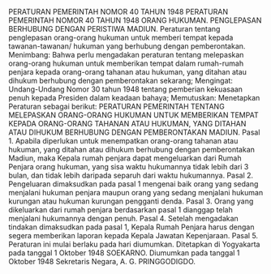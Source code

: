  PERATURAN PEMERINTAH NOMOR 40 TAHUN 1948 PERATURAN PEMERINTAH NOMOR 40 TAHUN 1948 ORANG HUKUMAN. PENGLEPASAN BERHUBUNG DENGAN PERISTIWA MADIUN. Peraturan tentang penglepasan orang-orang hukuman untuk memberi tempat kepada tawanan-tawanan/ hukuman yang berhubung dengan pemberontakan.
Menimbang:
 Bahwa perlu mengadakan peraturan tentang melepaskan orang-orang hukuman untuk memberikan tempat dalam rumah-rumah penjara kepada orang-orang tahanan atau hukuman, yang ditahan atau dihukum berhubung dengan pemberontakan sekarang;
Mengingat:
 Undang-Undang Nomor 30 tahun 1948 tentang pemberian kekuasaan penuh kepada Presiden dalam keadaan bahaya; Memutuskan: Menetapkan Peraturan sebagai berikut: PERATURAN PEMERINTAH TENTANG MELEPASKAN ORANG-ORANG HUKUMAN UNTUK MEMBERIKAN TEMPAT KEPADA ORANG-ORANG TAHANAN ATAU HUKUMAN, YANG DITAHAN ATAU DIHUKUM BERHUBUNG DENGAN PEMBERONTAKAN MADIUN. Pasal 1. Apabila diperlukan untuk menempatkan orang-orang tahanan atau hukuman, yang ditahan atau dihukum berhubung dengan pemberontakan Madiun, maka Kepala rumah penjara dapat mengeluarkan dari Rumah Penjara orang hukuman, yang sisa waktu hukumannya tidak lebih dari 3 bulan, dan tidak lebih daripada separuh dari waktu hukumannya. Pasal 2. Pengeluaran dimaksudkan pada pasal 1 mengenai baik orang yang sedang menjalani hukuman penjara maupun orang yang sedang menjalani hukuman kurungan atau hukuman kurungan pengganti denda. Pasal 3. Orang yang dikeluarkan dari rumah penjara berdasarkan pasal 1 dianggap telah menjalani hukumannya dengan penuh. Pasal 4. Setelah mengadakan tindakan dimaksudkan pada pasal 1, Kepala Rumah Penjara harus dengan segera memberikan laporan kepada Kepala Jawatan Kepenjaraan. Pasal 5. Peraturan ini mulai berlaku pada hari diumumkan. Ditetapkan di Yogyakarta pada tanggal 1 Oktober 1948 SOEKARNO. Diumumkan pada tanggal 1 Oktober 1948 Sekretaris Negara, A. G. PRINGGODIGDO.